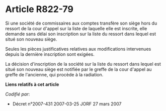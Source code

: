 # Article R822-79

Si une société de commissaires aux comptes transfère son siège hors du ressort de la cour d'appel sur la liste de laquelle
elle est inscrite, elle demande sans délai son inscription sur la liste du ressort dans lequel est situé son nouveau siège.

Seules les pièces justificatives relatives aux modifications intervenues depuis la dernière inscription sont exigées.

La décision d'inscription de la société sur la liste du ressort dans lequel est situé son nouveau siège est notifiée par le
greffe de la cour d'appel au greffe de l'ancienne, qui procède à la radiation.

**Liens relatifs à cet article**

_Codifié par_:

  - Décret n°2007-431 2007-03-25 JORF 27 mars 2007
